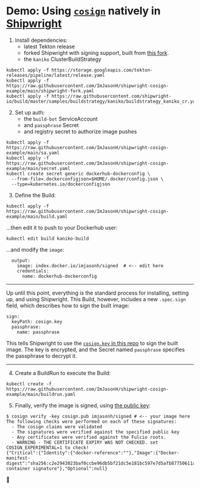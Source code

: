 # Demo: Using [`cosign`](https://github.com/sigstore/cosign) natively in [Shipwright](https://shipwright.io)

1. Install dependencies:
    - latest Tekton release
    - forked Shipwright with signing support, built from [this fork](https://github.com/imjasonh/build-1/tree/sign).
    - the `kaniko` ClusterBuildStrategy

```
kubectl apply -f https://storage.googleapis.com/tekton-releases/pipeline/latest/release.yaml
kubectl apply -f https://raw.githubusercontent.com/ImJasonH/shipwright-cosign-example/main/shipwright-fork.yaml
kubectl apply -f https://raw.githubusercontent.com/shipwright-io/build/master/samples/buildstrategy/kaniko/buildstrategy_kaniko_cr.yaml
```

2. Set up auth:
    - the `build-bot` ServiceAccount
    - and `passphrase` Secret
    - and registry secret to authorize image pushes

```
kubectl apply -f https://raw.githubusercontent.com/ImJasonH/shipwright-cosign-example/main/sa.yaml
kubectl apply -f https://raw.githubusercontent.com/ImJasonH/shipwright-cosign-example/main/secret.yaml
kubectl create secret generic dockerhub-dockerconfig \
  --from-file=.dockerconfigjson=$HOME/.docker/config.json \
  --type=kubernetes.io/dockerconfigjson
```

3. Define the Build:

```
kubectl apply -f https://raw.githubusercontent.com/ImJasonH/shipwright-cosign-example/main/build.yaml
```

...then edit it to push to your Dockerhub user:

```
kubectl edit build kaniko-build
```

...and modify the `image`:

```
  output:
    image: index.docker.io/imjasonh/signed  # <-- edit here
    credentials:
      name: dockerhub-dockerconfig
```

---

Up until this point, everything is the standard process for installing, setting up, and using Shipwright.
This Build, however, includes a new `.spec.sign` field, which describes how to sign the built image:

```
sign:
  keyPath: cosign.key
  passphrase:
    name: passphrase
```

This tells Shipwright to use the [`cosign.key` in this repo](./cosign.key) to sign the built image.
The key is encrypted, and the Secret named `passphrase` specifies the passphrase to decrypt it.

---

4. Create a BuildRun to execute the Build:

```
kubectl create -f https://raw.githubusercontent.com/ImJasonH/shipwright-cosign-example/main/buildrun.yaml
```

5. Finally, verify the image is signed, using [the public key](./cosign.pub):

```
$ cosign verify -key cosign.pub imjasonh/signed # <-- your image here
The following checks were performed on each of these signatures:
  - The cosign claims were validated
  - The signatures were verified against the specified public key
  - Any certificates were verified against the Fulcio roots.
  - WARNING - THE CERTIFICATE EXPIRY WAS NOT CHECKED. set COSIGN_EXPERIMENTAL=1 to check!
{"Critical":{"Identity":{"docker-reference":""},"Image":{"Docker-manifest-digest":"sha256:c2e2943023baf0ccbe96db5bf21dc5e181bc597e7d5afb87750611ae10615a66"},"Type":"cosign container signature"},"Optional":null}
```

:tada:

